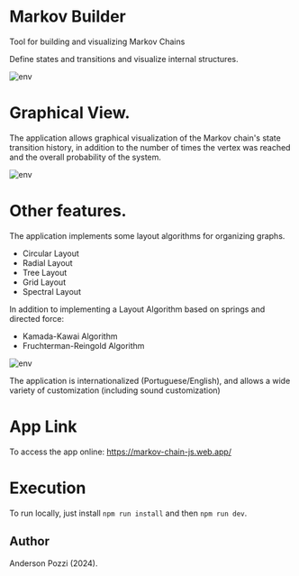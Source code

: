 # Markov Builder

Tool for building and visualizing Markov Chains

Define states and transitions and visualize internal structures.

![env](https://github.com/user-attachments/assets/9a2795cc-6b98-43ae-90d5-51890899755a)


# Graphical View.

The application allows graphical visualization of the Markov chain's state transition history, in addition to the number of times the vertex was reached and the overall probability of the system.

![env](https://github.com/user-attachments/assets/46e6f72a-31d3-4e7e-91c6-44273a374727)

# Other features.

The application implements some layout algorithms for organizing graphs.
- Circular Layout
- Radial Layout
- Tree Layout
- Grid Layout
- Spectral Layout

In addition to implementing a Layout Algorithm based on springs and directed force:
- Kamada-Kawai Algorithm
- Fruchterman-Reingold Algorithm

![env](https://github.com/user-attachments/assets/52f2186f-4c00-493e-b708-66d4c17a4497)


The application is internationalized (Portuguese/English), and allows a wide variety of customization (including sound customization)

# App Link

To access the app online: https://markov-chain-js.web.app/

# Execution

To run locally, just install `npm run install` and then `npm run dev`. 

## Author

Anderson Pozzi (2024).


